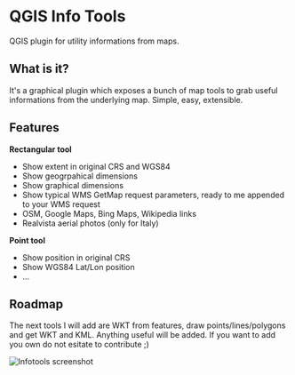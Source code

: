 QGIS Info Tools
=========

QGIS plugin for utility informations from maps. 

What is it?
-----------

It's a graphical plugin which exposes a bunch of map tools to grab useful informations from the underlying map. Simple, easy, extensible.

Features
--------

**Rectangular tool**

  * Show extent in original CRS and WGS84
  * Show geogrpahical dimensions
  * Show graphical dimensions
  * Show typical WMS GetMap request parameters, ready to me appended to your WMS request
  * OSM, Google Maps, Bing Maps, Wikipedia links
  * Realvista aerial photos (only for Italy)

**Point tool**

  * Show position in original CRS
  * Show WGS84 Lat/Lon position
  * ...

Roadmap
-------

The next tools I will add are WKT from features, draw points/lines/polygons and get WKT and KML.
Anything useful will be added. If you want to add you own do not esitate to contribute ;)

![Infotools screenshot](https://raw.github.com/giohappy/files/master/infotools1.png)

